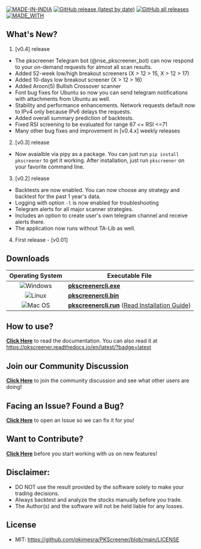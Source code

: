 [![MADE-IN-INDIA](https://img.shields.io/badge/MADE%20WITH%20%E2%9D%A4%20IN-INDIA-orange?style=for-the-badge)](https://en.wikipedia.org/wiki/India) [![GitHub release (latest by date)](https://img.shields.io/github/v/release/pkjmesra/PKScreener?style=for-the-badge)](#) [![GitHub all releases](https://img.shields.io/github/downloads/pkjmesra/PKScreener/total?color=Green&label=Downloads&style=for-the-badge)](#) [![MADE_WITH](https://img.shields.io/badge/BUILT%20USING-PYTHON-yellow?style=for-the-badge&logo=python&logoColor=yellow)](https://www.python.org/)

## What's New?
1. [v0.4] release

* The pkscreener Telegram bot (@nse_pkscreener_bot) can now respond to your on-demand requests for almost all scan results.
* Added 52-week low/high breakout screeners (X > 12 > 15, X > 12 > 17)
* Added 10-days low breakout screener (X > 12 > 16)
* Added Aroon(5) Bullish Crossover scanner
* Font bug fixes for Ubuntu so now you can send telegram notifications with attachments from Ubuntu as well.
* Stability and performance enhancements. Network requests default now to IPv4 only because IPv6 delays the requests.
* Added overall summary prediction of backtests.
* Fixed RSI screening to be evaluated for range 67 <= RSI <=71 
* Many other bug fixes and improvement in [v0.4.x] weekly releases

2. [v0.3] release

* Now avaialble via pipy as a package. You can just run `pip install pkscreener` to get it working. After installation, just run `pkscreener` on your favorite command line.

3. [v0.2] release

* Backtests are now enabled. You can now choose any strategy and backtest for the past 1 year's data.
* Logging with option `-l` is now enabled for troubleshooting
* Telegram alerts for all major scanner strategies.
* Includes an option to create user's own telegram channel and receive alerts there.
* The application now runs without TA-Lib as well.

4. First release - [v0.01]

## Downloads
| Operating System | Executable File |
| :-: | --- |
 | ![Windows](https://img.shields.io/badge/Windows-0078D6?style=for-the-badge&logo=windows&logoColor=white) | **[pkscreenercli.exe](https://github.com/pkjmesra/PKScreener/releases/download/0.4/pkscreenercli.exe)** |
| ![Linux](https://img.shields.io/badge/Linux-FCC624?style=for-the-badge&logo=linux&logoColor=black) | **[pkscreenercli.bin](https://github.com/pkjmesra/PKScreener/releases/download/0.4/pkscreenercli.bin)** |
| ![Mac OS](https://img.shields.io/badge/mac%20os-D3D3D3?style=for-the-badge&logo=apple&logoColor=000000) | **[pkscreenercli.run](https://github.com/pkjmesra/PKScreener/releases/download/0.4/pkscreenercli.run)** ([Read Installation Guide](https://github.com/pkjmesra/PKScreener/blob/main/INSTALLATION.md#for-macos)) |

## How to use?

[**Click Here**](https://github.com/pkjmesra/PKScreener) to read the documentation. You can also read it at https://pkscreener.readthedocs.io/en/latest/?badge=latest

## Join our Community Discussion

[**Click Here**](https://github.com/pkjmesra/PKScreener/discussions) to join the community discussion and see what other users are doing!

## Facing an Issue? Found a Bug?

[**Click Here**](https://github.com/pkjmesra/PKScreener/issues/new/choose) to open an Issue so we can fix it for you!

## Want to Contribute?

[**Click Here**](https://github.com/pkjmesra/PKScreener/blob/main/CONTRIBUTING.md) before you start working with us on new features!

## Disclaimer:
* DO NOT use the result provided by the software solely to make your trading decisions.
* Always backtest and analyze the stocks manually before you trade.
* The Author(s) and the software will not be held liable for any losses.

## License
* MIT: https://github.com/pkjmesra/PKScreener/blob/main/LICENSE
